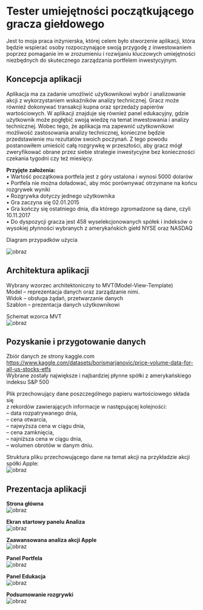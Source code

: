 # Tester umiejętności początkującego gracza giełdowego 

Jest to moja praca inżynierska, której celem było stworzenie aplikacji, która będzie wspierać osoby rozpoczynające swoją przygodę z inwestowaniem poprzez pomaganie im w zrozumieniu i rozwijaniu kluczowych umiejętności niezbędnych do skutecznego zarządzania portfelem inwestycyjnym.

## Koncepcja aplikacji
Aplikacja ma za zadanie umożliwić użytkownikowi wybór i analizowanie akcji 
z wykorzystaniem wskaźników analizy technicznej. Gracz może również dokonywać 
transakcji kupna oraz sprzedaży papierów wartościowych. W aplikacji znajduje się 
również panel edukacyjny, gdzie użytkownik może pogłębić swoją wiedzę na temat 
inwestowania i analizy technicznej.  Wobec tego, że aplikacja ma 
zapewnić użytkownikowi możliwość zastosowania analizy technicznej, konieczne 
będzie przedstawienie mu rezultatów swoich poczynań. Z tego powodu postanowiłem 
umieścić całą rozgrywkę w przeszłości, aby gracz mógł zweryfikować obrane przez 
siebie strategie inwestycyjne bez konieczności czekania tygodni czy też miesięcy. 

**Przyjęte założenia:**</br>
• Wartość początkowa portfela jest z góry ustalona i wynosi 5000 dolarów</br>
• Portfela nie można doładować, aby móc porównywać otrzymane na końcu rozgrywek wyniki</br>
• Rozgrywka dotyczy jednego użytkownika</br>
• Gra zaczyna się 02.01.2015</br>
• Gra kończy się ostatniego dnia, dla którego zgromadzone są dane, czyli 10.11.2017</br>
• Do dyspozycji gracza jest 458 wyselekcjonowanych spółek i indeksów o wysokiej płynności wybranych z amerykańskich giełd NYSE oraz NASDAQ

Diagram przypadków użycia</br>

![obraz](https://github.com/user-attachments/assets/3866d235-0725-4d6f-911b-4e9a17c2b073)</br>

## Architektura aplikacji</br>
Wybrany wzorzec architektoniczny to MVT(Model-View-Template)</br>
Model – reprezentacja danych oraz zarządzanie nimi.</br>
Widok – obsługa żądań, przetwarzanie danych</br>
Szablon – prezentacja danych użytkownikowi</br>

Schemat wzorca MVT</br>
![obraz](https://github.com/user-attachments/assets/600a228c-3a68-4a08-a0d8-d267f5cbd817)

## Pozyskanie i przygotowanie danych</br>
Zbiór danych ze strony kaggle.com</br>
https://www.kaggle.com/datasets/borismarjanovic/price-volume-data-for-all-us-stocks-etfs</br>
Wybrane zostały największe i najbardziej płynne spółki z amerykańskiego indeksu S&P 500</br>

Plik przechowujący dane poszczególnego papieru wartościowego składa się </br>
z rekordów zawierających informacje w następującej kolejności:</br>
– data rozpatrywanego dnia,</br>
– cena otwarcia,</br>
– najwyższa cena w ciągu dnia,</br>
– cena zamknięcia,</br>
– najniższa cena w ciągu dnia,</br>
– wolumen obrotów w danym dniu.</br>

Struktura pliku przechowującego dane na temat akcji na przykładzie akcji spółki Apple:</br>
![obraz](https://github.com/user-attachments/assets/cccab054-38d1-4f5a-b7b8-24531e127f24)

## Prezentacja aplikacji</br>

**Strona główna</br>**
![obraz](https://github.com/user-attachments/assets/a499a9fb-e1a9-4bf5-b819-699cd2480523)

**Ekran startowy panelu Analiza</br>**
![obraz](https://github.com/user-attachments/assets/0c94f62a-d8d0-44b7-a9ac-111f3078f4b6)

**Zaawansowana analiza akcji Apple</br>**
![obraz](https://github.com/user-attachments/assets/1121abc5-4200-40d3-9533-14b2234df6b4)

**Panel Portfela</br>**
![obraz](https://github.com/user-attachments/assets/a1bd088d-614b-4279-8751-d3ed30aff462)

**Panel Edukacja**</br>
![obraz](https://github.com/user-attachments/assets/78646cfb-eb2b-4d00-a48d-69316b9985f1)

**Podsumowanie rozgrywki**</br>
![obraz](https://github.com/user-attachments/assets/d02baa55-b900-4c75-993e-4d32e8c8f1d1)

